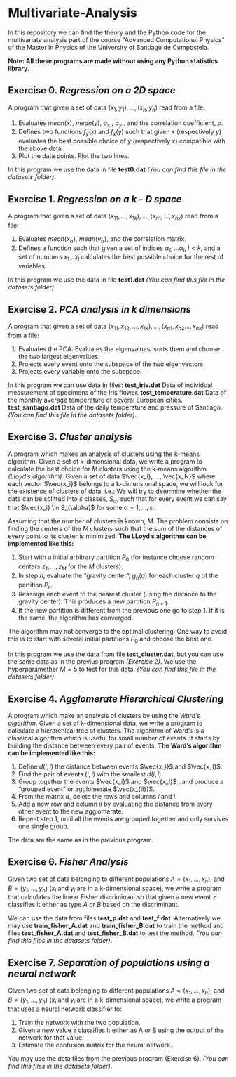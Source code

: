 # Multivariate-Analysis
In this repository we can find the theory and the Python code for the multivariate analysis part of the course "Advanced Computational Physics" 
of the Master in Physics of the University of Santiago de Compostela. 

**Note: All these programs are made without using any Python statistics library.**

## Exercise 0. *Regression on a 2D space*

A program that given a set of data $(x_1, y_1), ..., (x_n , y_n)$ read from a file:

1. Evaluates $mean(x)$, $mean(y)$, $\sigma_x$ , $\sigma_y$ , and the correlation
coefficient, $\rho$.
2. Defines two functions $f_y(x)$ and $f_x(y)$ such that given $x$ (respectively $y$) evaluates the best possible choice of $y$
(respectively $x$) compatible with the above data.
3. Plot the data points. Plot the two lines.

In this program we use the data in file **test0.dat** *(You can find this file in the datasets folder)*.

## Exercise 1. *Regression on a k - D space*

A program that given a set of data $(x_{11}, ..., x_{1k}), ..., (x_{n1}, ..., x_{nk})$ read from a file:

1. Evaluates $mean(x_{\alpha})$, $mean(y_{\alpha})$, and the correlation matrix.
2. Defines a function such that given a set of indices $\alpha_1, ... \alpha_l,$  $l < k$, and a set of numbers $x_1...x_l$ calculates the best
possible choice for the rest of variables.

In this program we use the data in file **test1.dat** *(You can find this file in the datasets folder)*.

## Exercise 2. *PCA analysis in k dimensions*

A program that given a set of data $(x_{11}, x_{12}, ..., x_{1k}), ..., (x_{n1}, x_{n2} ..., x_{nk})$ read from a file:

1. Evaluates the PCA: Evaluates the eigenvalues, sorts them and choose the two largest eigenvalues.
2. Projects every event onto the subspace of the two eigenvectors.
3. Projects every variable onto the subspace.

In this program we can use data in files:
**test_iris.dat** Data of individual measurement of specimens of the Iris flower.
**test_temperature.dat** Data of the monthly average temperature of several European cities.
**test_santiago.dat** Data of the daily temperature and pressure of Santiago.
*(You can find this file in the datasets folder)*.

## Exercise 3. *Cluster analysis*

A program which makes an analysis of clusters using the k-means algorithm. Given a set of k-dimensional data, we write a program to calculate
the best choice for $M$ clusters using the k-means algorithm *(Lloyd’s algorithm)*. Given a set of data $\vec{x_i}, ..., \vec{x_N}$ where each vector $\vec{x_i}$ belongs to a k-dimensional space, we will look for the existence of clusters of data, i.e.: We will try to determine whether the data
can be splitted into $s$ classes, $S_{\alpha}$, such that for every event we can say that $\vec{x_i} \in S_{\alpha}$ for some $\alpha = 1,...,s$.

Assuming that the number of clusters is known, $M$. The problem consists on finding the centers of the $M$ clusters such that the sum of the distances of every point to its cluster is minimized. **The LLoyd’s algorithm can be implemented like this:**

1. Start with a initial arbitrary partition $P_0$ (for instance choose random centers $z_1, ..., z_M$ for the $M$ clusters).
2. In step $n$, evaluate the “gravity center”, $g_n(q)$ for each cluster $q$ of the partition $P_n$.
3. Reassign each event to the nearest cluster (using the distance to the gravity center). This produces a new partition $P_{n+1}$.
4. If the new partition is different from the previous one go to step 1. If it is the same, the algorithm has converged.

The algorithm may not converge to the optimal clustering. One way to avoid this is to start with several initial partitions $P_0$ and choose the best one.

In this program we use the data from file **test_cluster.dat**, but you can use the same data as in the previus program *(Exercise 2)*. We use the hyperparamether $M = 5$ to test for this data. *(You can find this file in the datasets folder)*.



## Exercise 4. *Agglomerate Hierarchical Clustering*

A program which make an analysis of clusters by using the *Ward’s algorithm*. Given a set of k-dimensional data, we write a program to calculate a hierarchical tree of clusters. The algorithm of Ward’s is a classical algorithm which is useful for small number of events. It starts by building the distance between every pair of events. **The Ward’s algorithm can be implemented like this:**

1. Define $d(i, l)$ the distance between events $\vec{x_i}$ and $\vec{x_l}$.
2. Find the pair of events $(i, l)$ with the smallest $d(i, l)$.
3. Group together the events $\vec{x_i}$ and $\vec{x_l}$ , and produce a “grouped event” or agglomerate $\vec{x_{il}}$.
4. From the matrix $d$, delete the rows and columns $i$ and $l$.
5. Add a new row and column $il$ by evaluating the distance from every other event to the new agglomerate.
6. Repeat step 1, until all the events are grouped together and only survives one single group.

The data are the same as in the previous program.

## Exercise 6. *Fisher Analysis*

Given two set of data belonging to different populations $A = (x_1, ..., x_n)$, and $B = (y_1, ..., y_n)$ ($x_i$ and $y_i$ are in a
k-dimensional space), we write a program that calculates the linear Fisher discriminant so that given a new event $z$ classifies it
either as type $A$ or $B$ based on the discriminant.

We can use the data from files **test_p.dat** and **test_f.dat**. Alternatively we may use **train_fisher_A.dat** and **train_fisher_B.dat** to train the method and files **test_fisher_A.dat** and **test_fisher_B.dat** to test the method. *(You can find this files in the datasets folder)*.

## Exercise 7. *Separation of populations using a neural network*

Given two set of data belonging to different populations $A = (x_1, ..., x_n)$, and $B = (y_1, ..., y_n)$ ($x_i$ and $y_i$ are in a
k-dimensional space), we write a program that uses a neural network classifier to:

1. Train the network with the two population.
2. Given a new value z classifies it either as A or B using the output of the network for that value.
3. Estimate the confusion matrix for the neural network.

You may use the data files from the previous program (Exercise 6). *(You can find this files in the datasets folder)*.





